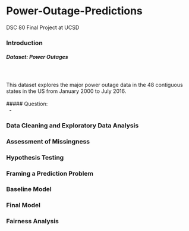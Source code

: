 # Power-Outage-Predictions
DSC 80 Final Project at UCSD

### Introduction
##### Dataset: Power Outages
<br/> 
<br/> This dataset explores the major power outage data in the 48 contiguous states in the US from January 2000 to July 2016. 
<br/>
<br/>
##### Question: 
<br/>  &nbsp;  - 


### Data Cleaning and Exploratory Data Analysis
### Assessment of Missingness
### Hypothesis Testing
### Framing a Prediction Problem
### Baseline Model
### Final Model
### Fairness Analysis
